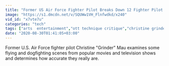 ```yaml
---
title: "Former US Air Force Fighter Pilot Breaks Down 12 Fighter Pilot Scenes From Film & TV"
image: "https://s1.dmcdn.net/v/SQUWw1VH_Flnfwdkd/x240"
vid_id: "x7vte7u"
categories: "tech"
tags: ["arts  entertainment","ott technique critique","christine grinder mau"]
date: "2020-08-30T01:41:05+03:00"
---
```

Former U.S. Air Force fighter pilot Christine &quot;Grinder&quot; Mau examines some flying and dogfighting scenes from popular movies and television shows and determines how accurate they really are.
